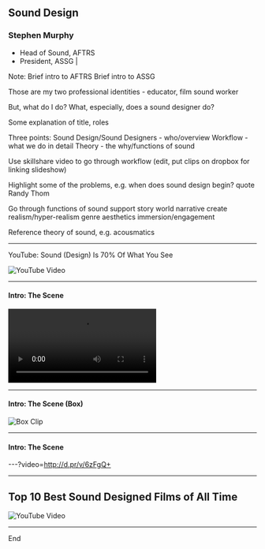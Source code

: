 ## Sound Design

### Stephen Murphy

- Head of Sound, AFTRS
- President, ASSG |

Note:
Brief intro to AFTRS
Brief intro to ASSG


Those are my two professional identities - educator, film sound worker

But, what do I do? What, especially, does a sound designer do?

Some explanation of title, roles

Three points:
Sound Design/Sound Designers - who/overview
Workflow - what we do in detail
Theory - the why/functions of sound



Use skillshare video to go through workflow (edit, put clips on dropbox for linking slideshow)

Highlight some of the problems, e.g. when does sound design begin?
quote Randy Thom

Go through functions of sound
support story world
narrative
create realism/hyper-realism
genre
aesthetics
immersion/engagement

Reference theory of sound, e.g. acousmatics

---

YouTube: Sound (Design) Is 70% Of What You See

![YouTube Video](https://www.youtube.com/embed/Jb2RRoEt4_M)

---

#### Intro: The Scene

![Clip](http://d.pr/v/6zFgQ.mp4)

---

#### Intro: The Scene (Box)

![Box Clip](https://app.box.com/s/06anguok65ygwpfu4o3blodvjszy4izj)

---

#### Intro: The Scene

---?video=http://d.pr/v/6zFgQ+

---

## Top 10 Best Sound Designed Films of All Time
![YouTube Video](https://www.youtube.com/embed/GBrl96hyChc)

---

End